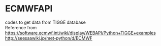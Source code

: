 # ECMWFAPI
codes to get data from TIGGE database  
Reference from  
https://software.ecmwf.int/wiki/display/WEBAPI/Python+TIGGE+examples  
http://seesaawiki.jp/met-python/d/ECMWF
